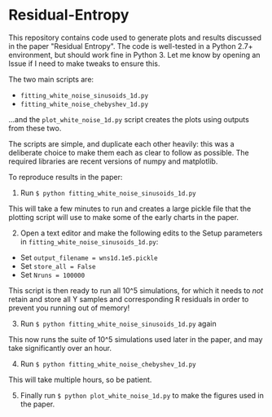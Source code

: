 Residual-Entropy
================

This repository contains code used to generate plots and results discussed in
the paper "Residual Entropy".  The code is well-tested in a Python 2.7+
environment, but should work fine in Python 3.  Let me know by opening an Issue
if I need to make tweaks to ensure this.

The two main scripts are:

* `fitting_white_noise_sinusoids_1d.py`
* `fitting_white_noise_chebyshev_1d.py`

...and the `plot_white_noise_1d.py` script creates the plots using outputs from
these two.

The scripts are simple, and duplicate each other heavily: this was a deliberate
choice to make them each as clear to follow as possible.  The required libraries
are recent versions of numpy and matplotlib.

To reproduce results in the paper:

1. Run `$ python fitting_white_noise_sinusoids_1d.py`

This will take a few minutes to run and creates a large pickle file that the
plotting script will use to make some of the early charts in the paper.

2. Open a text editor and make the following edits to the Setup parameters in
`fitting_white_noise_sinusoids_1d.py`:

* Set `output_filename = wns1d.1e5.pickle`
* Set `store_all = False`
* Set `Nruns = 100000`

This script is then ready to run all 10^5 simulations, for which it needs to
_not_ retain and store all Y samples and corresponding R residuals in order to
prevent you running out of memory!

3. Run `$ python fitting_white_noise_sinusoids_1d.py` again

This now runs the suite of 10^5 simulations used later in the paper, and may
take significantly over an hour.

4. Run `$ python fitting_white_noise_chebyshev_1d.py`

This will take multiple hours, so be patient.

5. Finally run `$ python plot_white_noise_1d.py` to make the figures used in the
paper.
